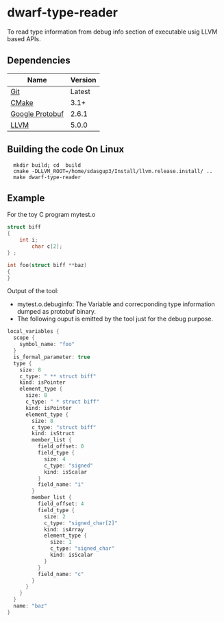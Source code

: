# dwarf-type-reader

To read type information from debug info section of executable usig LLVM based APIs.

## Dependencies

| Name | Version | 
| ---- | ------- |
| [Git](https://git-scm.com/) | Latest |
| [CMake](https://cmake.org/) | 3.1+ |
| [Google Protobuf](https://github.com/google/protobuf) | 2.6.1 |
| [LLVM](http://llvm.org/) | 5.0.0 | 

## Building the code On Linux
```shell
  mkdir build; cd  build
  cmake -DLLVM_ROOT=/home/sdasgup3/Install/llvm.release.install/ ..
  make dwarf-type-reader
```
## Example
For the toy C program mytest.o
```C
struct biff
{
	int i;
        char c[2];
} ;

int foo(struct biff **baz)
{
}
```
Output of the tool:
 - mytest.o.debuginfo: The Variable and correcponding type information dumped as protobuf binary.
 - The following ouput is emitted by the tool just for the debug purpose.
```C
local_variables {
  scope {
    symbol_name: "foo"
  }
  is_formal_parameter: true
  type {
    size: 8
    c_type: " ** struct biff"
    kind: isPointer
    element_type {
      size: 8
      c_type: " * struct biff"
      kind: isPointer
      element_type {
        size: 8
        c_type: "struct biff"
        kind: isStruct
        member_list {
          field_offset: 0
          field_type {
            size: 4
            c_type: "signed"
            kind: isScalar
          }
          field_name: "i"
        }
        member_list {
          field_offset: 4
          field_type {
            size: 2
            c_type: "signed_char[2]"
            kind: isArray
            element_type {
              size: 1
              c_type: "signed_char"
              kind: isScalar
            }
          }
          field_name: "c"
        }
      }
    }
  }
  name: "baz"
}

```
